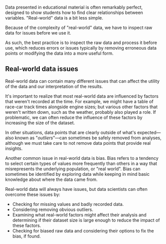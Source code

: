 Data presented in educational material is often remarkably perfect, designed to show students how to find clear relationships between variables. "Real-world" data is a bit less simple.

Because of the complexity of "real-world" data, we have to inspect raw data for issues before we use it.

As such, the best practice is to inspect the raw data and process it before use, which reduces errors or issues typically by removing erroneous data points or modifying the data into a more useful form.

## Real-world data issues

Real-world data can contain many different issues that can affect the utility of the data and our interpretation of the results.

It's important to realize that most real-world data are influenced by factors that weren't recorded at the time. For example, we might have a table of race-car track times alongside engine sizes; but various other factors that weren't written down, such as the weather, probably also played a role. If problematic, we can often reduce the influence of these factors by increasing the size of the dataset.

In other situations, data points that are clearly outside of what's expected&#8212;also known as "*outliers*"&#8212;can sometimes be safely removed from analyses, although we must take care to not remove data points that provide real insights.

Another common issue in real-world data is bias. Bias refers to a tendency to select certain types of values more frequently than others in a way that misrepresents the underlying population, or "real world". Bias can sometimes be identified by exploring data while keeping in mind basic knowledge about where the data came from.

Real-world data will always have issues, but data scientists can often overcome these issues by:

* Checking for missing values and badly recorded data.
* Considering removing obvious outliers.
* Examining what real-world factors might affect their analysis and determining if their dataset size is large enough to reduce the impact of these factors.
* Checking for biased raw data and considering their options to fix the bias, if found.
